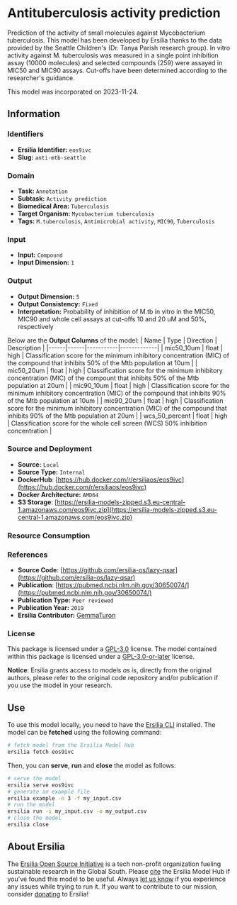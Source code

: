 # Antituberculosis activity prediction

Prediction of the activity of small molecules against Mycobacterium tuberculosis. This model has been developed by Ersilia thanks to the data provided by the Seattle Children's (Dr.  Tanya Parish research group). In vitro activity against M. tuberculosis was measured in a single point inhibition assay (10000 molecules) and selected compounds (259) were assayed in MIC50 and MIC90 assays. Cut-offs have been determined according to the researcher's guidance.

This model was incorporated on 2023-11-24.

## Information
### Identifiers
- **Ersilia Identifier:** `eos9ivc`
- **Slug:** `anti-mtb-seattle`

### Domain
- **Task:** `Annotation`
- **Subtask:** `Activity prediction`
- **Biomedical Area:** `Tuberculosis`
- **Target Organism:** `Mycobacterium tuberculosis`
- **Tags:** `M.tuberculosis`, `Antimicrobial activity`, `MIC90`, `Tuberculosis`

### Input
- **Input:** `Compound`
- **Input Dimension:** `1`

### Output
- **Output Dimension:** `5`
- **Output Consistency:** `Fixed`
- **Interpretation:** Probability of inhibition of M.tb in vitro in the MIC50, MIC90 and whole cell assays at cut-offs 10 and 20 uM and 50%, respectively 

Below are the **Output Columns** of the model:
| Name | Type | Direction | Description |
|------|------|-----------|-------------|
| mic50_10um | float | high | Classification score for the minimum inhibitory concentration (MIC) of the compound that inhibits 50% of the Mtb population at 10um |
| mic50_20um | float | high | Classification score for the minimum inhibitory concentration (MIC) of the compount that inhibits 50% of the Mtb population at 20um |
| mic90_10um | float | high | Classification score for the minimum inhibitory concentration (MIC) of the compound that inhibits 90% of the Mtb population at 10um |
| mic90_20um | float | high | Classification score for the minimum inhibitory concentration (MIC) of the compound that inhibits 90% of the Mtb population at 20um |
| wcs_50_percent | float | high | Classification score for the whole cell screen (WCS) 50% inhibition concentration |


### Source and Deployment
- **Source:** `Local`
- **Source Type:** `Internal`
- **DockerHub**: [https://hub.docker.com/r/ersiliaos/eos9ivc](https://hub.docker.com/r/ersiliaos/eos9ivc)
- **Docker Architecture:** `AMD64`
- **S3 Storage**: [https://ersilia-models-zipped.s3.eu-central-1.amazonaws.com/eos9ivc.zip](https://ersilia-models-zipped.s3.eu-central-1.amazonaws.com/eos9ivc.zip)

### Resource Consumption


### References
- **Source Code**: [https://github.com/ersilia-os/lazy-qsar](https://github.com/ersilia-os/lazy-qsar)
- **Publication**: [https://pubmed.ncbi.nlm.nih.gov/30650074/](https://pubmed.ncbi.nlm.nih.gov/30650074/)
- **Publication Type:** `Peer reviewed`
- **Publication Year:** `2019`
- **Ersilia Contributor:** [GemmaTuron](https://github.com/GemmaTuron)

### License
This package is licensed under a [GPL-3.0](https://github.com/ersilia-os/ersilia/blob/master/LICENSE) license. The model contained within this package is licensed under a [GPL-3.0-or-later](LICENSE) license.

**Notice**: Ersilia grants access to models _as is_, directly from the original authors, please refer to the original code repository and/or publication if you use the model in your research.


## Use
To use this model locally, you need to have the [Ersilia CLI](https://github.com/ersilia-os/ersilia) installed.
The model can be **fetched** using the following command:
```bash
# fetch model from the Ersilia Model Hub
ersilia fetch eos9ivc
```
Then, you can **serve**, **run** and **close** the model as follows:
```bash
# serve the model
ersilia serve eos9ivc
# generate an example file
ersilia example -n 3 -f my_input.csv
# run the model
ersilia run -i my_input.csv -o my_output.csv
# close the model
ersilia close
```

## About Ersilia
The [Ersilia Open Source Initiative](https://ersilia.io) is a tech non-profit organization fueling sustainable research in the Global South.
Please [cite](https://github.com/ersilia-os/ersilia/blob/master/CITATION.cff) the Ersilia Model Hub if you've found this model to be useful. Always [let us know](https://github.com/ersilia-os/ersilia/issues) if you experience any issues while trying to run it.
If you want to contribute to our mission, consider [donating](https://www.ersilia.io/donate) to Ersilia!
